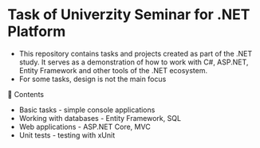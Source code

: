 # Task of Univerzity Seminar for .NET Platform

- This repository contains tasks and projects created as part of the .NET study. It serves as a demonstration of how to work with C#, ASP.NET, Entity Framework and other tools of the .NET ecosystem.
- For some tasks, design is not the main focus

📌 Contents

- Basic tasks - simple console applications
- Working with databases - Entity Framework, SQL
- Web applications - ASP.NET Core, MVC
- Unit tests - testing with xUnit
